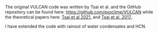 The original VULCAN code was written by Tsai et al. and the GitHub repository can be found here: https://github.com/exoclime/VULCAN while the theoretical papers here: [Tsai et al 2021.](https://arxiv.org/abs/2108.01790) and [Tsai et al. 2017.](https://arxiv.org/abs/1607.00409).

I have extended the code with rainout of water condensates and HCN.
